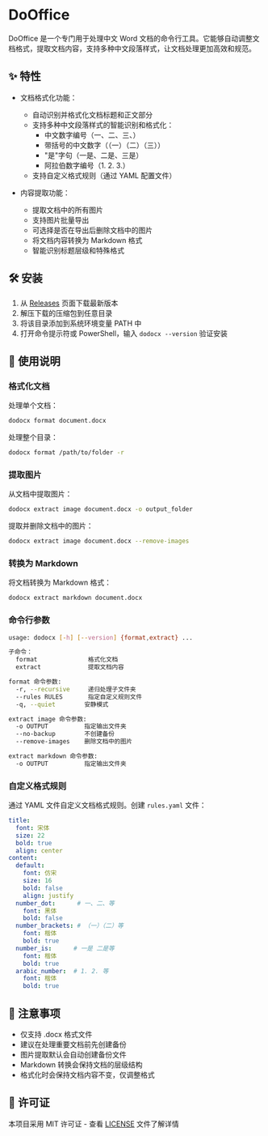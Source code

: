 # DoOffice

DoOffice 是一个专门用于处理中文 Word 文档的命令行工具。它能够自动调整文档格式，提取文档内容，支持多种中文段落样式，让文档处理更加高效和规范。

## ✨ 特性

- 文档格式化功能：
  - 自动识别并格式化文档标题和正文部分
  - 支持多种中文段落样式的智能识别和格式化：
    - 中文数字编号（一、二、三、）
    - 带括号的中文数字（（一）（二）（三））
    - "是"字句（一是、二是、三是）
    - 阿拉伯数字编号（1. 2. 3.）
  - 支持自定义格式规则（通过 YAML 配置文件）

- 内容提取功能：
  - 提取文档中的所有图片
  - 支持图片批量导出
  - 可选择是否在导出后删除文档中的图片
  - 将文档内容转换为 Markdown 格式
  - 智能识别标题层级和特殊格式

## 🛠️ 安装
1. 从 [Releases](https://github.com/mosivic/dooffice/releases) 页面下载最新版本
2. 解压下载的压缩包到任意目录
3. 将该目录添加到系统环境变量 PATH 中
4. 打开命令提示符或 PowerShell，输入 `dodocx --version` 验证安装

## 📖 使用说明

### 格式化文档
处理单个文档：
```bash
dodocx format document.docx
```

处理整个目录：
```bash
dodocx format /path/to/folder -r
```

### 提取图片
从文档中提取图片：
```bash
dodocx extract image document.docx -o output_folder
```

提取并删除文档中的图片：
```bash
dodocx extract image document.docx --remove-images
```

### 转换为 Markdown
将文档转换为 Markdown 格式：
```bash
dodocx extract markdown document.docx
```

### 命令行参数

```bash
usage: dodocx [-h] [--version] {format,extract} ...

子命令：
  format              格式化文档
  extract             提取文档内容

format 命令参数:
  -r, --recursive     递归处理子文件夹
  --rules RULES       指定自定义规则文件
  -q, --quiet        安静模式

extract image 命令参数:
  -o OUTPUT          指定输出文件夹
  --no-backup        不创建备份
  --remove-images    删除文档中的图片

extract markdown 命令参数:
  -o OUTPUT          指定输出文件夹
```

### 自定义格式规则
通过 YAML 文件自定义文档格式规则。创建 `rules.yaml` 文件：
```yaml
title:
  font: 宋体
  size: 22
  bold: true
  align: center
content:
  default:
    font: 仿宋
    size: 16
    bold: false
    align: justify
  number_dot:      # 一、二、等
    font: 黑体
    bold: false
  number_brackets: # （一）（二）等
    font: 楷体
    bold: true
  number_is:      # 一是 二是等
    font: 楷体
    bold: true
  arabic_number:  # 1. 2. 等
    font: 楷体
    bold: true
```

## 📝 注意事项

- 仅支持 .docx 格式文件
- 建议在处理重要文档前先创建备份
- 图片提取默认会自动创建备份文件
- Markdown 转换会保持文档的层级结构
- 格式化时会保持文档内容不变，仅调整格式

## 📄 许可证

本项目采用 MIT 许可证 - 查看 [LICENSE](LICENSE) 文件了解详情
